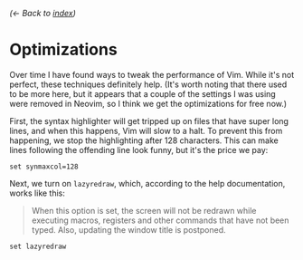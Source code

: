 *(← Back to [index](../README.md))*

# Optimizations

Over time I have found ways to tweak the performance of Vim. While it's not
perfect, these techniques definitely help. (It's worth noting that there used to
be more here, but it appears that a couple of the settings I was using were
removed in Neovim, so I think we get the optimizations for free now.)

First, the syntax highlighter will get tripped up on files that have super long
lines, and when this happens, Vim will slow to a halt. To prevent this from
happening, we stop the highlighting after 128 characters. This can make lines
following the offending line look funny, but it's the price we pay:

``` vim
set synmaxcol=128
```

Next, we turn on `lazyredraw`, which, according to the help documentation, works
like this:

> When this option is set, the screen will not be redrawn while executing
> macros, registers and other commands that have not been typed. Also, updating
> the window title is postponed.

``` vim
set lazyredraw
```

